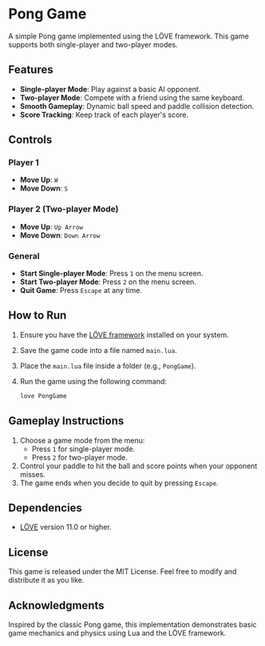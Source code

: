 # Pong Game

A simple Pong game implemented using the LÖVE framework. This game supports both single-player and two-player modes.

## Features

- **Single-player Mode**: Play against a basic AI opponent.
- **Two-player Mode**: Compete with a friend using the same keyboard.
- **Smooth Gameplay**: Dynamic ball speed and paddle collision detection.
- **Score Tracking**: Keep track of each player's score.

## Controls

### Player 1
- **Move Up**: `W`
- **Move Down**: `S`

### Player 2 (Two-player Mode)
- **Move Up**: `Up Arrow`
- **Move Down**: `Down Arrow`

### General
- **Start Single-player Mode**: Press `1` on the menu screen.
- **Start Two-player Mode**: Press `2` on the menu screen.
- **Quit Game**: Press `Escape` at any time.

## How to Run

1. Ensure you have the [LÖVE framework](https://love2d.org/) installed on your system.
2. Save the game code into a file named `main.lua`.
3. Place the `main.lua` file inside a folder (e.g., `PongGame`).
4. Run the game using the following command:

   ```bash
   love PongGame
   ```

## Gameplay Instructions

1. Choose a game mode from the menu:
   - Press `1` for single-player mode.
   - Press `2` for two-player mode.
2. Control your paddle to hit the ball and score points when your opponent misses.
3. The game ends when you decide to quit by pressing `Escape`.

## Dependencies

- [LÖVE](https://love2d.org/) version 11.0 or higher.

## License

This game is released under the MIT License. Feel free to modify and distribute it as you like.

## Acknowledgments

Inspired by the classic Pong game, this implementation demonstrates basic game mechanics and physics using Lua and the LÖVE framework.
